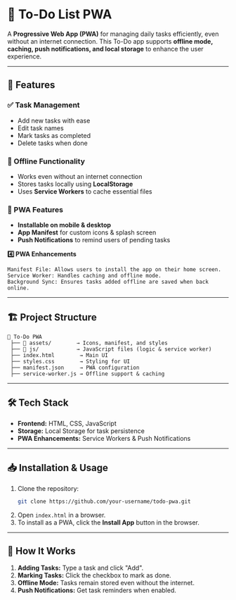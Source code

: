 # 📌 To-Do List PWA

A **Progressive Web App (PWA)** for managing daily tasks efficiently, even without an internet connection. This To-Do app supports **offline mode, caching, push notifications, and local storage** to enhance the user experience.

---

## 🚀 Features

### ✅ Task Management
- Add new tasks with ease
- Edit task names
- Mark tasks as completed
- Delete tasks when done

### 📶 Offline Functionality
- Works even without an internet connection
- Stores tasks locally using **LocalStorage**
- Uses **Service Workers** to cache essential files

### 📱 PWA Features
- **Installable on mobile & desktop**
- **App Manifest** for custom icons & splash screen
- **Push Notifications** to remind users of pending tasks

**4️⃣ PWA Enhancements**

    Manifest File: Allows users to install the app on their home screen.
    Service Worker: Handles caching and offline mode.
    Background Sync: Ensures tasks added offline are saved when back online.

---

## 🏗️ Project Structure
```
📁 To-Do PWA  
 ├── 📁 assets/        → Icons, manifest, and styles  
 ├── 📁 js/            → JavaScript files (logic & service worker)  
 ├── index.html        → Main UI  
 ├── styles.css        → Styling for UI  
 ├── manifest.json     → PWA configuration  
 ├── service-worker.js → Offline support & caching  
```

---

## 🛠️ Tech Stack
- **Frontend:** HTML, CSS, JavaScript
- **Storage:** Local Storage for task persistence
- **PWA Enhancements:** Service Workers & Push Notifications

---

## 📥 Installation & Usage
1. Clone the repository:
   ```bash
   git clone https://github.com/your-username/todo-pwa.git
   ```
2. Open `index.html` in a browser.
3. To install as a PWA, click the **Install App** button in the browser.

---

## 📌 How It Works
1. **Adding Tasks:** Type a task and click "Add".
2. **Marking Tasks:** Click the checkbox to mark as done.
3. **Offline Mode:** Tasks remain stored even without the internet.
4. **Push Notifications:** Get task reminders when enabled.

